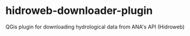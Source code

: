 # hidroweb-downloader-plugin
QGis plugin for downloading hydrological data from ANA's API (Hidroweb)
